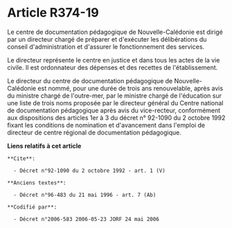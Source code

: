 # Article R374-19

Le centre de documentation pédagogique de Nouvelle-Calédonie est dirigé par un directeur chargé de préparer et d'exécuter les
délibérations du conseil d'administration et d'assurer le fonctionnement des services. 

Le directeur représente le centre en justice et dans tous les actes de la vie civile. Il est ordonnateur des dépenses et des
recettes de l'établissement. 

Le directeur du centre de documentation pédagogique de Nouvelle-Calédonie est nommé, pour une durée de trois ans
renouvelable, après avis du ministre chargé de l'outre-mer, par le ministre chargé de l'éducation sur une liste de trois noms
proposée par le directeur général du Centre national de documentation pédagogique après avis du vice-recteur, conformément
aux dispositions des articles 1er à 3 du décret n° 92-1090 du 2 octobre 1992 fixant les conditions de nomination et
d'avancement dans l'emploi de directeur de centre régional de documentation pédagogique.

**Liens relatifs à cet article**

	**Cite**:

	  - Décret n°92-1090 du 2 octobre 1992 - art. 1 (V)

	**Anciens textes**:

	  - Décret n°96-483 du 21 mai 1996 - art. 7 (Ab)

	**Codifié par**:

	  - Décret n°2006-583 2006-05-23 JORF 24 mai 2006
